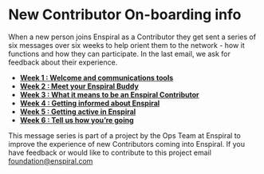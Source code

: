 # New Contributor On-boarding info
When a new person joins Enspiral as a Contributor they get sent a series of six messages over six weeks to help orient them to the network - how it functions and how they can participate. In the last email, we ask for feedback about their experience.

* **[Week 1 : Welcome and communications tools](http://us1.campaign-archive1.com/?u=62b0ebd5c3dbb30bced6e6cf9&id=e4578ef4b1&e=)**
* **[Week 2 : Meet your Enspiral Buddy](http://us1.campaign-archive2.com/?u=62b0ebd5c3dbb30bced6e6cf9&id=2513993fea&e=)**
* **[Week 3 : What it means to be an Enspiral Contributor](http://us1.campaign-archive1.com/?u=62b0ebd5c3dbb30bced6e6cf9&id=72fa02937e&e=)**
* **[Week 4 : Getting informed about Enspiral](http://us1.campaign-archive1.com/?u=62b0ebd5c3dbb30bced6e6cf9&id=98e843df62&e=)**
* **[Week 5 : Getting active in Enspiral](http://us1.campaign-archive1.com/?u=62b0ebd5c3dbb30bced6e6cf9&id=c42957870f&e=)**
* **[Week 6 : Tell us how you’re going](http://us1.campaign-archive2.com/?u=62b0ebd5c3dbb30bced6e6cf9&id=1d7411c64e&e=)**

This message series is part of a project by the Ops Team at Enspiral to improve the experience of new Contributors coming into Enspiral. If you have feedback or would like to contribute to this project email [foundation@enspiral.com](mailto://foundation@enspiral.com)
